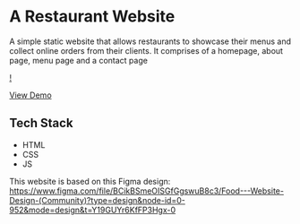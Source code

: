 # A Restaurant Website
A simple static website that allows restaurants to showcase their menus and collect online orders from their clients. It comprises of a homepage, about page, menu page and a contact page

[!](/Bistro-Bliss-Restaurant.png)

[View Demo]()

## Tech Stack
- HTML
- CSS
- JS

This website is based on this Figma design: https://www.figma.com/file/BCikBSmeOISGfGgswuB8c3/Food---Website-Design-(Community)?type=design&node-id=0-952&mode=design&t=Y19GUYr6KfFP3Hgx-0
